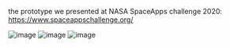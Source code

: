 the prototype we presented at NASA SpaceApps challenge 2020: https://www.spaceappschallenge.org/

![image](https://user-images.githubusercontent.com/45739840/176917569-50644584-3cd0-4814-8b2c-9a3b48e29b37.png)
![image](https://user-images.githubusercontent.com/45739840/176918044-66ff54c5-8c91-4de2-9914-425e257ebac4.png)
![image](https://user-images.githubusercontent.com/45739840/176918165-d7f01f42-1661-4820-a2ab-b62bde9af035.png)

